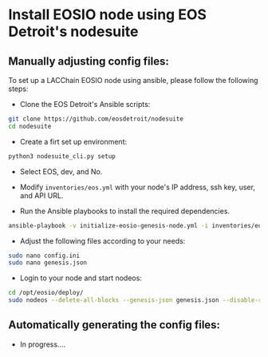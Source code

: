 # Install EOSIO node using EOS Detroit's nodesuite

## Manually adjusting config files:

To set up a LACChain EOSIO node using ansible, please follow the following steps:

* Clone the EOS Detroit's Ansible scripts:

```bash
git clone https://github.com/eosdetroit/nodesuite
cd nodesuite
```

* Create a firt set up environment:

```bash
python3 nodesuite_cli.py setup
```

* Select EOS, dev, and No.

* Modify ```inventories/eos.yml``` with your node's IP address, ssh key, user, and API URL.

* Run the Ansible playbooks to install the required dependencies.

```bash
ansible-playbook -v initialize-eosio-genesis-node.yml -i inventories/eos.yml -e "target=dev" -e "testnet_name=''""
```

* Adjust the following files according to your needs:

```bash
sudo nano config.ini
sudo nano genesis.json
```

* Login to your node and start nodeos:

```bash
cd /opt/eosio/deploy/
sudo nodeos --delete-all-blocks --genesis-json genesis.json --disable-replay-opts --config-dir ./ --data-dir data/
```

## Automatically generating the config files:

* In progress....
